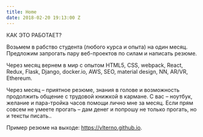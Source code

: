 ```yaml
---
title: Home
date: 2018-02-20 19:13:00 Z
---
```


КАК ЭТО РАБОТАЕТ?

Возьмем в рабство студента (любого курса и опыта) на один месяц.
Предложим запрогать пару веб-проектов по силам и написать резюме.

Через месяц вернем в мир с опытом HTML5, CSS, webpack, React, Redux, Flask, Django, docker.io, AWS, SEO, material design, NN, AR/VR, Ethereum.

Через месяц – приятное резюме, знания в голове и возможность продолжить общение с трудовой книжкой в кармане. С вас – ноутбук, желание и пара-тройка часов помощи лично мне за месяц. Если прям совсем не умеете прогать – дам денег и попрошу не только прогать, но и тексты писать..

Пример резюме на выходе: https://vlterno.github.io.